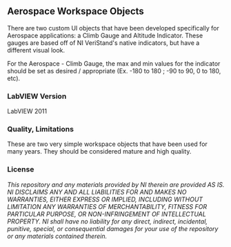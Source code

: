 ## Aerospace Workspace Objects ##

There are two custom UI objects that have been developed specifically for Aerospace applications: a Climb Gauge and Altitude Indicator. These gauges are based off of NI VeriStand's native indicators, but have a different visual look.

For the Aerospace - Climb Gauge, the max and min values for the indicator should be set as desired / appropriate (Ex. -180 to 180 ; -90 to 90, 0 to 180, etc).

### LabVIEW Version ###

LabVIEW 2011

### Quality, Limitations ###

These are two very simple workspace objects that have been used for many years. They should be considered mature and high quality.

### License ###

*This repository and any materials provided by NI therein are provided AS IS. NI DISCLAIMS ANY AND ALL LIABILITIES FOR AND MAKES NO WARRANTIES, EITHER EXPRESS OR IMPLIED, INCLUDING WITHOUT LIMITATION ANY WARRANTIES OF MERCHANTABILITY, FITNESS FOR  PARTICULAR PURPOSE, OR NON-INFRINGEMENT OF INTELLECTUAL PROPERTY. NI shall have no liability for any direct, indirect, incidental, punitive, special, or consequential damages for your use of the repository or any materials contained therein.*